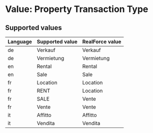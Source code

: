 # Value: Property Transaction Type

## Supported values

| Language | Supported value | RealForce value |
| :--- | :--- | :--- |
| de | Verkauf | Verkauf |
| de | Vermietung | Vermietung |
| en | Rental | Rental |
| en | Sale | Sale |
| fr | Location | Location |
| fr | RENT | Location |
| fr | SALE | Vente |
| fr | Vente | Vente |
| it | Affitto | Affitto |
| it | Vendita | Vendita |
